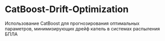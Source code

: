 # CatBoost-Drift-Optimization
Использование CatBoost для прогнозирования оптимальных параметров, минимизирующих дрейф капель в системах распыления БПЛА
